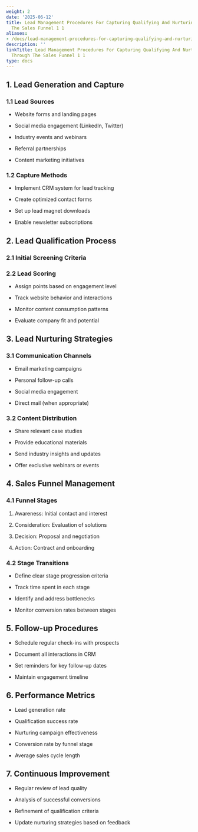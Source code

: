 ```yaml
---
weight: 2
date: '2025-06-12'
title: Lead Management Procedures For Capturing Qualifying And Nurturing Leads Through
  The Sales Funnel 1 1
aliases:
- /docs/lead-management-procedures-for-capturing-qualifying-and-nurturing-leads-through-the-sales-funnel_1_1/
description: ''
linkTitle: Lead Management Procedures For Capturing Qualifying And Nurturing Leads
  Through The Sales Funnel 1 1
type: docs
---
```


## 1. Lead Generation and Capture

### 1.1 Lead Sources

- Website forms and landing pages

- Social media engagement (LinkedIn, Twitter)

- Industry events and webinars

- Referral partnerships

- Content marketing initiatives

### 1.2 Capture Methods

- Implement CRM system for lead tracking

- Create optimized contact forms

- Set up lead magnet downloads

- Enable newsletter subscriptions

## 2. Lead Qualification Process

### 2.1 Initial Screening Criteria

<!-- Unsupported block type: table -->

### 2.2 Lead Scoring

- Assign points based on engagement level

- Track website behavior and interactions

- Monitor content consumption patterns

- Evaluate company fit and potential

## 3. Lead Nurturing Strategies

### 3.1 Communication Channels

- Email marketing campaigns

- Personal follow-up calls

- Social media engagement

- Direct mail (when appropriate)

### 3.2 Content Distribution

- Share relevant case studies

- Provide educational materials

- Send industry insights and updates

- Offer exclusive webinars or events

## 4. Sales Funnel Management

### 4.1 Funnel Stages

1. Awareness: Initial contact and interest

1. Consideration: Evaluation of solutions

1. Decision: Proposal and negotiation

1. Action: Contract and onboarding

### 4.2 Stage Transitions

- Define clear stage progression criteria

- Track time spent in each stage

- Identify and address bottlenecks

- Monitor conversion rates between stages

## 5. Follow-up Procedures

- Schedule regular check-ins with prospects

- Document all interactions in CRM

- Set reminders for key follow-up dates

- Maintain engagement timeline

## 6. Performance Metrics

- Lead generation rate

- Qualification success rate

- Nurturing campaign effectiveness

- Conversion rate by funnel stage

- Average sales cycle length

## 7. Continuous Improvement

- Regular review of lead quality

- Analysis of successful conversions

- Refinement of qualification criteria

- Update nurturing strategies based on feedback